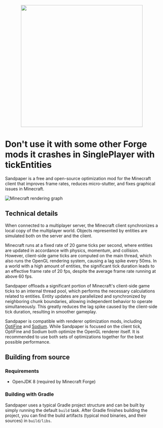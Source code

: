 <div align="center">
	<img width="400" src="sandpaper.svg">
</div>

# Don't use it with some other Forge mods it crashes in SinglePlayer with tickEntities

Sandpaper is a free and open-source optimization mod for the Minecraft client that improves frame rates, reduces micro-stutter, and fixes graphical issues in Minecraft.

![Minecraft rendering graph](graph.png)

## Technical details

When connected to a multiplayer server, the Minecraft client synchronizes a local copy of the multiplayer world. Objects represented by entities are simulated both on the server and the client.

Minecraft runs at a fixed rate of 20 game ticks per second, where entities are updated in accordance with physics, momentum, and collision. However, client-side game ticks are computed on the main thread, which also runs the OpenGL rendering system, causing a lag spike every 50ms. In a world with a high amount of entities, the significant tick duration leads to an effective frame rate of 20 fps, despite the average frame rate running at above 60 fps. 

Sandpaper offloads a significant portion of Minecraft's client-side game ticks to an internal thread pool, which performs the necessary calculations related to entities. Entity updates are parallelized and synchronized by neighboring chunk boundaries, allowing independent behavior to operate simultaneously. This greatly reduces the lag spike caused by the client-side tick duration, resulting in smoother gameplay.

Sandpaper is compatible with renderer optimization mods, including [OptiFine](https://optifine.net/home) and [Sodium](https://modrinth.com/mod/sodium). While Sandpaper is focused on the client tick, OptiFine and Sodium both optimize the OpenGL renderer itself. It is recommended to use both sets of optimizations together for the best possible performance.

## Building from source

### Requirements

- OpenJDK 8 (required by Minecraft Forge)

### Building with Gradle

Sandpaper uses a typical Gradle project structure and can be built by simply running the default `build` task. After Gradle finishes building the project, you can find the build artifacts (typical mod binaries, and their sources) in `build/libs`.
